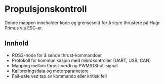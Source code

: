 # Propulsjonskontroll

Denne mappen inneholder kode og grensesnitt for å styre thrustere på Hugr Primus via ESC-er.

## Innhold
- ROS2-node for å sende thrust-kommandoer
- Protokoll for kommunikasjon med mikrokontroller (UART, USB, CAN)
- Mapping mellom thrust-verdi og PWM/DShot-signal
- Kalibreringsdata og motorparametere
- Fail-safe ved tap av kommando eller kritisk feil
